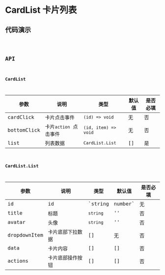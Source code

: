 # CardList 卡片列表

## 代码演示

<code src="../../src/components/CardList/demo/basic.tsx"/>

## API

### CardList

| 参数        | 说明                  | 类型                 | 默认值 | 是否必填 |
| ----------- | --------------------- | -------------------- | ------ | -------- |
| cardClick   | 卡片点击事件          | `(id) => void`       | 无     | 否       |
| bottomClick | 卡片`action` 点击事件 | `(id, item) => void` | 无     | 否       |
| list        | 列表数据              | `CardList.List`      | []     | 是       |

### CardList.List

| 参数         | 说明             | 类型              | 默认值 | 是否必填 |
| ------------ | ---------------- | ----------------- | ------ | -------- |
| id           | id               | `string | number` | 无     | 是       |
| title        | 标题             | `string`          | ''     | 否       |
| avatar       | 头像             | `string`          | ''     | 否       |
| dropdownItem | 卡片底部下拉数据 | []                | 无     | 否       |
| data         | 卡片内容         | []                | []     | 否       |
| actions      | 卡片底部操作按钮 | []                | []     | 否       |
